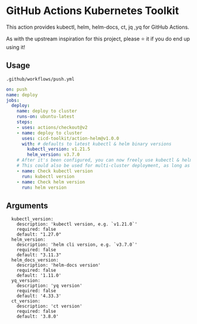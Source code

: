 # GitHub Actions Kubernetes Toolkit
This action provides kubectl, helm, helm-docs, ct, jq ,yq for GitHub Actions.

As with the upstream inspiration for this project, please :star: it if you do end up using it!

## Usage

`.github/workflows/push.yml`

```yaml
on: push
name: deploy
jobs:
  deploy:
    name: deploy to cluster
    runs-on: ubuntu-latest
    steps:
    - uses: actions/checkout@v2
    - name: deploy to cluster
      uses: cicd-toolkit/action-helm@v1.0.0
      with: # defaults to latest kubectl & helm binary versions
        kubectl_version: v1.21.5
        helm_version: v3.7.0
    # After it's been configured, you can now freely use kubectl & helm commands the rest of the job.
    # This could also be used for multi-cluster deployment, as long as your provided kube config has all required clusters.
    - name: Check kubectl version
      run: kubectl version
    - name: Check helm version
      run: helm version

```

## Arguments

```
  kubectl_version:
    description: 'kubectl version, e.g. `v1.21.0`'
    required: false
    default: "1.27.0"
  helm_version:
    description: 'helm cli version, e.g. `v3.7.0`'
    required: false
    default: "3.11.3"
  helm_docs_version:
    description: 'helm-docs version'
    required: false
    default: '1.11.0'
  yq_version:
    description: 'yq version'
    required: false
    default: '4.33.3'
  ct_version:
    description: 'ct version'
    required: false
    default: '3.8.0'
```
